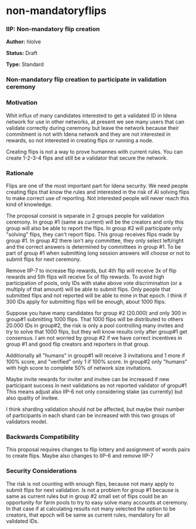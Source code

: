 # non-mandatoryflips


### IIP: Non-mandatory flip creation

**Author:** hlolve

**Status:** Draft

**Type:** Standard

### Non-mandatory flip creation to participate in validation ceremony

### Motivation

Whit influx of many candidates interested to get a validated ID in Idena network for use in other networks, at present we see many users
that can validate correctly during ceremony but leave the network because their commitment is not with Idena network and they are not
interested in rewards, so not interested in creating flips or running a node.

Creating flips is not a way to prove humannes with current rules. You can create 1-2-3-4 flips and still be a validator that secure the network.


### Rationale

Flips are one of the most important part for Idena security.
We need people creating flips that know the rules and interested in the risk of AI solving flips to make correct use of reporting.
Not interested people will never reach this kind of knowledge.

The proposal consist is separate in 2 groups people for validation ceremony.
In group #1 (same as current) will be the creators and only this group will also be able to report the flips.
In group #2 will participate only "solving" flips, they can't report flips. This group receives flips made by group #1.
In group #2 there isn't any committee, they only select left/right and the correct answers is determined by committees in group #1.
To be part of group #1 when submitting long session answers will choose or not to submit flips for next ceremony.

Remove IIP-7 to increase flip rewards, but 4th flip will receive 3x of flip rewards and 5th flips will receive 5x of flip rewards.
To avoid high participation of pools, only IDs with stake above vote discrimination (or a multiply of that amount) will be able to submit flips.
Only people that submitted flips and not reported will be able to mine in that epoch.
I think if 300 IDs apply for submitting flips will be enough, about 1000 flips.

Suppose you have many candidates for group #2 (20.000) and only 300 in group#1 submitting 1000 flips.
That 1000 flips will be distributed to others 20.000 IDs in group#2,
the risk is only a pool controlling many invites and try to solve that 1000 flips, but they will know results only after group#1 get consensus.
I am not worried by group #2 if we have correct incentives in group #1 and good flip creators and reporters in that group.

Additionally all "humans" in group#1 will receive 3 invitations and 1 more if 100% score, and "verified" only 1 if 100% score.
In group#2 only "humans" with high score to complete 50% of network size invitations.

Maybe invite rewards for inviter and invitee can be increased if new participant success in next validations as not reported validator of gropu#1
This means adjust also IIP-6 not only considering stake (as currently) but also quality of invitee.

I think sharding validation should not be affected, but maybe their number of participants in each shard can be increased with this two groups of validators model.

### Backwards Compatibility

This proposal requires changes to flip lottery and assignment of words pairs to create flips.
Maybe also changes to IIP-6 and remove IIP-7

### Security Considerations

The risk is not counting with enough flips, because not many apply to submit flips for next validation.
Is not a problem for group #1 because is same as current rules but in group #2 small set of flips could be an opportunity for farm pools to try to easy solve many accounts at ceremony.
In that case if at calculating results not many selected the option to be creators, that epoch will be same as current rules, mandatory for all validated IDs.
